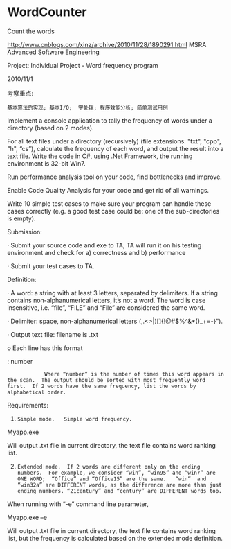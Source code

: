 # WordCounter
Count the words

http://www.cnblogs.com/xinz/archive/2010/11/28/1890291.html
MSRA Advanced Software Engineering

Project:  Individual Project - Word frequency program

2010/11/1

考察重点:

    基本算法的实现; 基本I/O;  字处理; 程序效能分析; 简单测试用例

 

Implement a console application to tally the frequency of words under a directory (based on 2 modes).

 

For all text files under a directory (recursively) (file extensions: "txt", "cpp", "h", “cs”),   calculate the frequency of each word, and output the result into a text file.  Write the code in C#, using .Net Framework,  the running environment is 32-bit Win7.

 

Run performance analysis tool on your code, find bottlenecks and improve.

 

Enable Code Quality Analysis for your code and get rid of all warnings.

 

Write  10 simple test cases to make sure your program can handle these cases correctly (e.g.  a good test case could be: one of the sub-directories is empty).

 

Submission:

·         Submit your source code and exe to TA, TA will run it on his testing environment and check for a) correctness and b) performance

·         Submit your test cases to TA.

 

Definition:

·         A word: a string with at least 3 letters, separated by delimiters. If a string contains non-alphanumerical letters, it’s not a word.  The word is case insensitive,  i.e. “file”, “FILE” and “File” are considered the same word.

·         Delimiter: space, non-alphanumerical letters (,.<>|\)[]{!@#$%^&*()_+=-}”).

·         Output text file: filename is <your email alias>.txt

o   Each line has this format

<word>: number

                Where “number” is the number of times this word appears in the scan.  The output should be sorted with most frequently word first.  If 2 words have the same frequency, list the words by alphabetical order.

 

Requirements:

1)     Simple mode.   Simple word frequency.

Myapp.exe <directory-name>

Will output <your-alias>.txt file in current directory,  the text file contains word ranking list.

2)     Extended mode.  If 2 words are different only on the ending numbers.  For example, we consider “win”, “win95” and “win7” are ONE WORD;  “Office” and “Office15” are the same.   “win”  and “win32a” are DIFFERENT words, as the difference are more than just ending numbers. “21century” and “century” are DIFFERENT words too.

 

When running with “-e” command line parameter,

Myapp.exe –e <directory-name>

 

Will output <your-alias>.txt file  in current directory,  the text file contains word ranking list, but the frequency is calculated based on the extended mode definition. 
